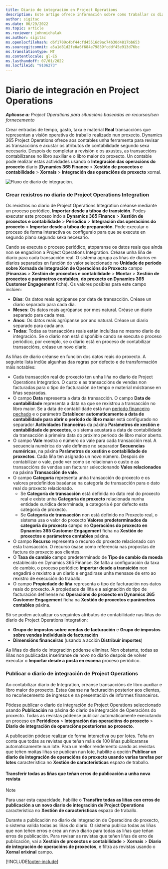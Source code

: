 ```yaml
---
title: Diario de integración en Project Operations
description: Este artigo ofrece información sobre como traballar co diario de integración en Project Operations.
author: sigitac
ms.date: 06/29/2022
ms.topic: article
ms.reviewer: johnmichalak
ms.author: sigitac
ms.openlocfilehash: d6f1709c4bf44cfd45516d9ac74b30d4817bb653
ms.sourcegitcommit: a5a1d81d2fe0a6f684e79859fcddf45e913d76bc
ms.translationtype: MT
ms.contentlocale: gl-ES
ms.lasthandoff: 07/01/2022
ms.locfileid: "9106273"
---
```

# <a name="integration-journal-in-project-operations"></a>Diario de integración en Project Operations

_**Aplícase a:** Project Operations para situacións baseadas en recursos/sen fornecemento_

Crear entradas de tempo, gasto, taxa e material **Real** transaccións que representan a visión operativa do traballo realizado nun proxecto. Dynamics 365 Project Operations ofrece aos contables unha ferramenta para revisar as transaccións e axustar os atributos de contabilidade segundo sexa necesario. Despois de completar a revisión e os axustes, as transaccións contabilízanse no libro auxiliar e o libro maior do proxecto. Un contable pode realizar estas actividades usando o **Integración das operacións do proxecto** diario (**Dynamics 365 Finance** > **Xestión de proxectos e contabilidade** > **Xornais** > **Integración das operacións do proxecto** xornal.

![Fluxo de diario de integración.](./media/IntegrationJournal.png)

### <a name="create-records-in-the-project-operations-integration-journal"></a>Crear rexistros no diario de Project Operations Integration

Os rexistros no diario de Project Operations Integration créanse mediante un proceso periódico, **Importar desde a táboa de transición**. Podes executar este proceso indo a **Dynamics 365 Finance** > **Xestión de proxectos e contabilidade** > **Periódico** > **Integración das operacións do proxecto** > **Importar desde a táboa de preparación**. Pode executar o proceso de forma interactiva ou configuralo para que se execute en segundo plano segundo sexa necesario.

Cando se executa o proceso periódico, atoparanse os datos reais que aínda non se engadiron a Project Operations Integration. Créase unha liña de diario para cada transacción real.
O sistema agrupa as liñas de diarios en diarios separados en función do valor seleccionado no **Unidade de período sobre Xornada de Integración de Operacións do Proxecto** campo (**Finanzas** > **Xestión de proxectos e contabilidade** > **Montar** > **Xestión de proxectos e parámetros contables**, **do proxecto en Dynamics 365 Customer Engagement** ficha). Os valores posibles para este campo inclúen:

  - **Días**: Os datos reais agrúpanse por data de transacción. Créase un diario separado para cada día.
  - **Meses**: Os datos reais agrúpanse por mes natural. Créase un diario separado para cada mes.
  - **Anos**: Os datos reais agrúpanse por ano natural. Créase un diario separado para cada ano.
  - **Todas**: Todas as transaccións reais están incluídas no mesmo diario de integración. Se o diario non está dispoñible cando se executa o proceso periódico, por exemplo, se o diario está en proceso de contabilizar transaccións, créase un novo diario.

As liñas de diario créanse en función dos datos reais do proxecto. A seguinte lista inclúe algunhas das regras por defecto e de transformación máis notables:

  - Cada transacción real do proxecto ten unha liña no diario de Project Operations Integration. O custo e as transaccións de vendas non facturadas para o tipo de facturación de tempo e material móstranse en liñas separadas.
  - O campo **Data** representa a data da transacción. O campo **Data de contabilidade** representa a data na que se rexistrou a transacción no libro maior. Se a data de contabilidade está nun [período financeiro pechado](/dynamics365/finance/general-ledger/close-general-ledger-at-period-end) e o parámetro **Establecer automaticamente a data de contabilidade para abrir o período do libro maior** está configurado no separador **Actividades financeiras** da páxina **Parámetros de xestión e contabilidade de proxectos**, o sistema axustará a data de contabilidade da transacción á primeira data do próximo período de libro maior aberto.
  - O campo **Vale** mostra o número do vale para cada transacción real. A secuencia numérica do vale defínese no separador **Secuencias numéricas**, na páxina **Parámetros de xestión e contabilidade de proxectos**. Cada liña ten asignado un novo número. Despois de contabilizar o vale, pode ver como se relacionan o custo e as transaccións de vendas sen facturar seleccionando **Vales relacionados** na páxina **Transacción de vale**.
  - O campo **Categoría** representa unha transacción do proxecto e os valores predefinidos baséanse na categoría de transacción para o dato real do proxecto relacionado.
    - Se **Categoría de transacción** está definida no dato real do proxecto real e existe unha **Categoría de proxecto** relacionada nunha entidade xurídica determinada, a categoría é por defecto esta categoría de proxecto.
    - Se **Categoría de transacción** non está definido no Proxecto real, o sistema usa o valor do proxecto **Valores predeterminados da categoría do proxecto** campo no **Operacións do proxecto en Dynamics 365 Customer Engagement** ficha na **Xestión de proxectos e parámetros contables** páxina.
  - O campo **Recurso** representa o recurso do proxecto relacionado con esta transacción. O recurso úsase como referencia nas propostas de factura do proxecto aos clientes.
  - O **Taxa de cambio** campo predeterminado de **Tipo de cambio da moeda** establecido en Dynamics 365 Finance. Se falta a configuración da taxa de cambio, o proceso periódico **Importar desde a transición** non engadirá o rexistro a un diario e engadirase unha mensaxe de erro ao rexistro de execución do traballo.
  - O campo **Propiedade de liña** representa o tipo de facturación nos datos reais do proxecto. A propiedade da liña e a asignación do tipo de facturación defínense no **Operacións do proxecto en Dynamics 365 Customer Engagement** ficha na **Xestión de proxectos e parámetros contables** páxina.

Só se poden actualizar os seguintes atributos de contabilidade nas liñas do diario de Project Operations Integration:

- **Grupo de impostos sobre vendas de facturación** e **Grupo de impostos sobre vendas individuais de facturación**
- **Dimensións financeiras** (usando a acción **Distribuír importes**)

As liñas do diario de integración pódense eliminar. Non obstante, todas as liñas non publicadas inseriranse de novo no diario despois de volver executar o **Importar desde a posta en escena** proceso periódico.

### <a name="post-the-project-operations-integration-journal"></a>Publicar o diario de integración de Project Operations

Ao contabilizar diario de Integration, créanse transaccións de libro auxiliar e libro maior do proxecto. Estas úsanse na facturación posterior aos clientes, no recoñecemento de ingresos e na presentación de informes financeiros.

Pódese publicar o diario de integración de Project Operations seleccionado usando **Publicación** na páxina do diario de integración de Operacións do proxecto. Todas as revistas pódense publicar automaticamente executando un proceso en **Periódicos** > **Integración das operacións do proxecto** > **Diario de integración de operacións posteriores ao proxecto**.

A publicación pódese realizar de forma interactiva ou por lotes. Teña en conta que todas as revistas que teñan máis de 100 liñas publicaranse automaticamente nun lote. Para un mellor rendemento cando as revistas que teñen moitas liñas se publican nun lote, habilite a opción **Publicar un diario de integración de operacións do proxecto usando varias tarefas por lotes** característica no **Xestión de características** espazo de traballo. 

#### <a name="transfer-all-lines-that-have-posting-errors-to-a-new-journal"></a>Transferir todas as liñas que teñan erros de publicación a unha nova revista

> [!NOTE]
> Para usar esta capacidade, habilite o **Transfire todas as liñas con erros de publicación a un novo diario de integración de Project Operations** característica no **Xestión de características** espazo de traballo.

Durante a publicación no diario de integración de Operacións do proxecto, o sistema valida todas as liñas do diario. O sistema publica todas as liñas que non teñen erros e crea un novo diario para todas as liñas que teñan erros de publicación. Para revisar as revistas que teñen liñas de erro de publicación, vai a **Xestión de proxectos e contabilidade** > **Xornais** > **Diario de integración de operacións de proxectos**, e filtra as revistas usando o **Xornal orixinal** campo.

[!INCLUDE[footer-include](../includes/footer-banner.md)]
